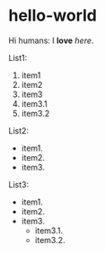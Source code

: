 # hello-world
Hi humans:
  I **love** *here*.
  
List1:

1. item1
2. item2
3. item3
  1. item3.1
  2. item3.2

List2:
* item1.
* item2.
* item3.

List3:
- item1.
- item2.
- item3.
  - item3.1.
  - item3.2.
